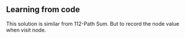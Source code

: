 ## Learning from code

This solution is similar from 112-Path Sum.
But to record the node value when visit node.